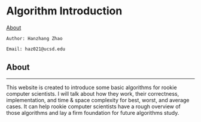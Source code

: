 # Algorithm Introduction
[About](https://excalibur021.github.io/CAT125R/website#About)

    Author: Hanzhang Zhao

    Email: haz021@ucsd.edu

## About
---
This website is created to introduce some basic algorithms for rookie computer scientists. I will talk about how they work, their correctness, implementation, and time & space complexity for best, worst, and average cases. It can help rookie computer scientists have a rough overview of those algorithms and lay a firm foundation for future algorithms study.

